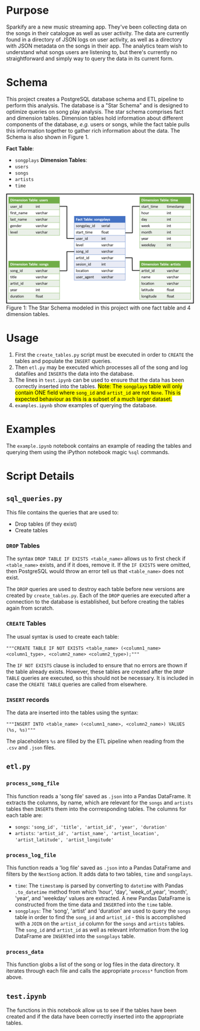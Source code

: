 # Purpose

Sparkify are a new music streaming app. They've been collecting data on the songs in their catalogue as well as user activity. The data are currently found in a directory of JSON logs on user activity, as well as a directory with JSON metadata on the songs in their app. The analytics team wish to understand what songs users are listening to, but there's currently no straightforward and simply way to query the data in its current form.

# Schema
This project creates a PostgreSQL database schema and ETL pipeline to perform this analysis. The database is a "Star Schema" and is designed to optimize queries on song play analysis. The star schema comprises fact and dimension tables. Dimension tables hold information about different components of the database, _e.g._ users or songs, while the fact table pulls this information together to gather rich information about the data. The Schema is also shown in Figure 1.

**Fact Table**:
* `songplays`
**Dimension Tables**:
* `users`
* `songs`
* `artists`
* `time`

![StarSchema](./images/project1_schema.png#center) 
Figure 1: The Star Schema modeled in this project with one fact table and 4 dimension tables.
      
# Usage

1. First the `create_tables.py` script must be executed in order to `CREATE` the tables and populate the `INSERT` queries.
2. Then `etl.py` may be executed which processes all of the song and log datafiles and `INSERT`s the data into the database.
3. The lines in `test.ipynb` can be used to ensure that the data has been correctly inserted into the tables.
<mark>Note: The `songplays` table will only contain ONE field where `song_id` and `artist_id` are not `None`. This is expected behaviour as this is a subset of a much larger dataset.</mark>
4. `examples.ipynb` show examples of querying the database.

# Examples

The `example.ipynb` notebook contains an example of reading the tables and querying them using the iPython notebook magic `%sql` commands.

# Script Details

## `sql_queries.py`

This file contains the queries that are used to:
* Drop tables (if they exist)
* Create tables

### `DROP` Tables

The syntax `DROP TABLE IF EXISTS <table_name>` allows us to first check if `<table_name>` exists, and if it does, remove it. If the `IF EXISTS` were omitted, then PostgreSQL would throw an error tell us that `<table_name>` does not exist.

The `DROP` queries are used to destroy each table before new versions are created by `create_tables.py`. Each of the `DROP` queries are executed after a connection to the database is established, but before creating the tables again from scratch.

### `CREATE` Tables

The usual syntax is used to create each table:
```
"""CREATE TABLE IF NOT EXISTS <table_name> (<column1_name> <column1_type>, <column2_name> <column2_type>);"""
```
The `IF NOT EXISTS` clause is included to ensure that no errors are thown if the table already exists. However, these tables are created after the `DROP TABLE` queries are executed, so this should not be necessary. It is included in case the `CREATE TABLE` queries are called from elsewhere.

### `INSERT` records

The data are inserted into the tables using the syntax:
```
"""INSERT INTO <table_name> (<column1_name>, <column2_name>) VALUES (%s, %s)"""
```
The placeholders `%s` are filled by the ETL pipeline when reading from the `.csv` and `.json` files.

## `etl.py`

### `process_song_file`

This function reads a 'song file' saved as `.json` into a Pandas DataFrame. It extracts the columns, by name, which are relevant for the `songs` and `artists` tables then `INSERT`s them into the corrresponding tables. The columns for each table are:
* `songs`: `'song_id', 'title', 'artist_id', 'year', 'duration'`
* `artists`: `'artist_id', 'artist_name', 'artist_location', 'artist_latitude', 'artist_longitude'`

### `process_log_file`

This function reads a 'log file' saved as `.json` into a Pandas DataFrame and filters by the `NextSong` action. It adds data to two tables, `time` and `songplays`.

* `time`: The `timestamp` is parsed by converting to `datetime` with Pandas `.to_datetime` method from which 'hour', 'day', 'week_of_year', 'month', 'year', and 'weekday' values are extracted. A new Pandas DataFrame is constructed from the time data and `INSERT`ed into the `time` table.
* `songplays`: The 'song', 'artist' and 'duration' are used to query the `songs` table  in order to find the `song_id` and `artist_id` - this is accomplished with a `JOIN` on the `artist_id` column for the `songs` and `artists` tables. The `song_id` and `artist_id` as well as relevant information from the log DataFrame are `INSERT`ed into the `songplays` table.

### `process_data`

This function globs a list of the song or log files in the data directory. It iterates through each file and calls the appropriate `process*` function from above.

## `test.ipynb`

The functions in this notebook allow us to see if the tables have been created and if the data have been correctly inserted into the appropriate tables.

